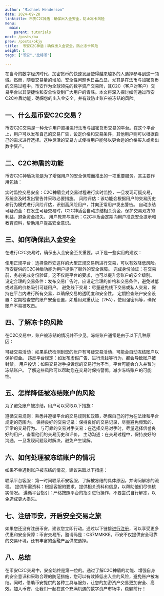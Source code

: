 ```yaml
---
author: "Michael Henderson"
date: 2024-09-28
linktitle: 币安C2C神盾：确保出入金安全，防止冻卡风险
menu:
  main:
    parent: tutorials
next: /posts/ba
prev: /posts/okjy
title:  币安C2C神盾：确保出入金安全，防止冻卡风险
weight: 1
tags: ["币安","比特币"]

---
```

在当今的数字经济时代，加密货币的快速发展使得越来越多的人选择参与到这一领域。然而，随着交易量的增加，安全性问题也日益凸显，尤其是在法币与加密货币的交易过程中。币安作为全球领先的数字资产交易所，其C2C（客户对客户）交易平台以其便捷性和安全性受到广大用户的青睐。本文将深入探讨如何通过币安C2C神盾功能，确保您的出入金安全，并有效防止账户被冻结的风险。

## 一、什么是币安C2C交易？
币安C2C交易是一种允许用户直接进行法币与加密货币交易的平台。在这个平台上，用户可以发布自己的交易广告，设定价格和交易条件，其他用户则可以根据自己的需求进行选择。这种灵活的交易方式使得用户能够以更合适的价格买入或卖出数字资产。

## 二、C2C神盾的功能
币安C2C神盾功能是为了增强用户的安全保障而推出的一项重要服务。其主要作用包括：

实时监控交易安全：C2C神盾会对交易过程进行实时监控，一旦发现可疑交易，系统会及时发出警告并采取必要措施。
风险评估：该功能会根据用户的交易历史和行为模式进行风险评估，识别高风险用户，并向正常用户发出警告。
自动冻结可疑资金：在发生可疑交易时，C2C神盾会自动冻结相关资金，保护交易双方的利益，避免资金损失。
用户教育与提示：C2C神盾会定期向用户推送安全提示和教育资料，帮助用户提高安全意识。
## 三、如何确保出入金安全
在进行C2C交易时，确保出入金安全至关重要。以下是一些实用的建议：

使用正规平台：选择像币安这样的大型正规交易所进行交易，可以有效降低风险。币安提供的C2C神盾功能为用户提供了额外的安全保障。
完成身份验证：在交易前，务必完成身份验证。这不仅是平台的要求，也可以提升您账户的安全级别。
设定合理的交易条件：发布交易广告时，应设定合理的价格和交易条件，避免过低或过高的价格吸引可疑用户。
避免线下交易：尽量避免线下交易或私人交易，保持在平台内进行所有交易，以确保交易的透明度和安全性。
定期检查账户安全设置：定期检查您的账户安全设置，如启用双重认证（2FA），使用强密码等，确保账户不易被攻击。
## 四、了解冻卡的风险
在C2C交易中，账户被冻结的情况并不少见。冻结账户通常是由于以下几种原因：

可疑交易活动：如果系统检测到您的账户有可疑交易活动，可能会自动冻结账户以保护资金。
违反平台规定：如发布虚假广告、进行洗钱等行为，都会导致账户被封禁。
用户投诉：如果交易对手投诉您的交易行为不当，平台可能会介入并暂时冻结账户。
了解这些风险可以帮助您在交易时保持警惕，减少冻结账户的可能性。

## 五、怎样降低被冻结账户的风险
为了避免账户被冻结，用户可以采取以下措施：

遵循交易规则：熟悉并遵循平台的交易规则和政策，确保自己的行为在法律和平台规定的范围内。
保持良好的交易记录：保持良好的交易记录，尽量避免频繁的、异常的交易行为。
与可靠的交易对手交易：在选择交易对手时，尽量选择信誉良好的用户，查看他们的交易历史和评价。
主动沟通：在交易过程中，保持良好的沟通，一旦发现问题及时解决，避免产生误解。
## 六、如何处理被冻结账户的情况
如果不幸遇到账户被冻结的情况，建议采取以下措施：

联系平台客服：第一时间联系币安客服，了解被冻结的具体原因，并询问解冻的流程。
提供所需资料：根据客服的要求，提供相关资料和信息，以帮助他们尽快核实情况。
遵循平台指引：严格按照平台的指引进行操作，不要尝试自行解冻，以免造成更大损失。
## 七、注册币安，开启安全交易之旅
如果您还没有注册币安，建议您立即行动。通过以下链接[进行注册](https://www.binance.com/zh-CN/join?ref=CS7MMKKE)，可以享受更多优惠和安全保障：币安交易所，邀请码是：CS7MMKKE。币安不仅提供安全可靠的交易环境，还有丰富的金融产品供您选择。

## 八、总结
在币安C2C交易中，安全始终是第一位的。通过了解C2C神盾的功能、增强自身的安全意识和采取合理的防范措施，您可以有效降低出入金的风险，避免账户被冻结。同时，借助币安提供的各种工具与服务，让您的加密资产交易更加安全、高效。加入币安，让我们一起在这个充满机遇的数字资产市场中，稳健前行！